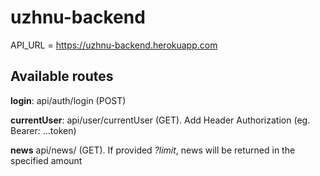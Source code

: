 # uzhnu-backend

API_URL = https://uzhnu-backend.herokuapp.com

## Available routes 
**login**: api/auth/login (POST)

**currentUser**: api/user/currentUser (GET). Add Header Authorization (eg. Bearer: ...token)

**news** api/news/ (GET). If provided *?limit*, news will be returned in the specified amount
